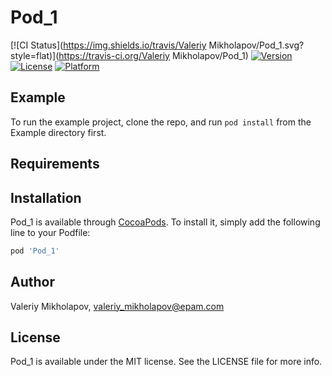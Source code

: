 # Pod_1

[![CI Status](https://img.shields.io/travis/Valeriy Mikholapov/Pod_1.svg?style=flat)](https://travis-ci.org/Valeriy Mikholapov/Pod_1)
[![Version](https://img.shields.io/cocoapods/v/Pod_1.svg?style=flat)](https://cocoapods.org/pods/Pod_1)
[![License](https://img.shields.io/cocoapods/l/Pod_1.svg?style=flat)](https://cocoapods.org/pods/Pod_1)
[![Platform](https://img.shields.io/cocoapods/p/Pod_1.svg?style=flat)](https://cocoapods.org/pods/Pod_1)

## Example

To run the example project, clone the repo, and run `pod install` from the Example directory first.

## Requirements

## Installation

Pod_1 is available through [CocoaPods](https://cocoapods.org). To install
it, simply add the following line to your Podfile:

```ruby
pod 'Pod_1'
```

## Author

Valeriy Mikholapov, valeriy_mikholapov@epam.com

## License

Pod_1 is available under the MIT license. See the LICENSE file for more info.
